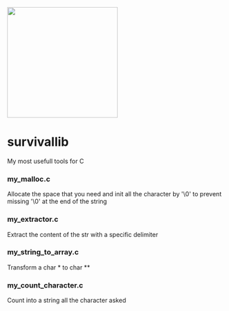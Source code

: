 
<img src="https://cdn0.iconfinder.com/data/icons/survival-camp-icon/595/Survival_Outline-18-512.png" width="256" height="256" />


# survivallib
My most usefull tools for C

### my_malloc.c
Allocate the space that you need and init all the character by '\0'
to prevent missing '\0' at the end of the string

### my_extractor.c
Extract the content of the str with a specific delimiter

### my_string_to_array.c
Transform a char * to char **

### my_count_character.c
Count into a string all the character asked
